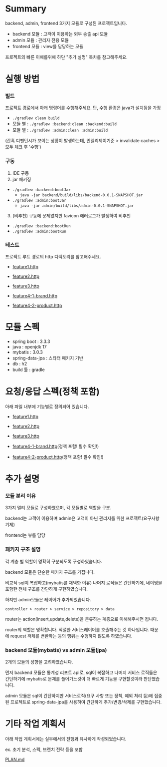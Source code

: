 # Summary
backend, admin, frontend 3가지 모듈로 구성된 프로젝트입니다.

- backend 모듈 : 고객이 이용하는 외부 송출 api 모듈
- admin 모듈 : 관리자 전용 모듈
- frontend 모듈 : view를 담당하는 모듈

프로젝트의 빠른 이해를위해 하단 "추가 설명" 목차를 참고해주세요.

# 실행 방법
### 빌드
프로젝트 경로에서 아래 명령어를 수행해주세요. 단, 수행 환경은 java가 설치됨을 가정
- `./gradlew clean build`
- 모듈 별 : `./gradlew :backend:clean :backend:build`
- 모듈 별 : `./gradlew :admin:clean :admin:build`

(간혹 디펜던시가 꼬이는 상황이 발생하는데, 인텔리제이기준 > invalidate caches > 모두 체크 후 '수행')

### 구동
1. IDE 구동
2. jar 패키징
- `./gradlew :backend:bootJar`
  - `java -jar backend/build/libs/backend-0.0.1-SNAPSHOT.jar`
- `./gradlew :admin:bootJar`
  - `java -jar admin/build/libs/admin-0.0.1-SNAPSHOT.jar`

3. (비추천) 구동에 문제없지만 favicon 에러로그가 발생하여 비추천
- `./gradlew :backend:bootRun`
- `./gradlew :admin:bootRun`


### 테스트
프로젝트 루트 경로의 http 디렉토리를 참고해주세요.

- [feature1.http](http/feature1.http)
- [feature2.http](http/feature2.http)
- [feature3.http](http/feature3.http)

- [feature4-1-brand.http](http/feature4-1-brand.http)
- [feature4-2-product.http](http/feature4-2-product.http)

# 모듈 스펙
- spring boot : 3.3.3
- java : openjdk 17
- mybatis : 3.0.3
- spring-data-jpa : 스타터 패키지 기반
- db : h2
- build 툴 : gradle

# 요청/응답 스펙(정책 포함)
아래 파일 내부에 기능별로 정의되어 있습니다.
- [feature1.http](http/feature1.http)
- [feature2.http](http/feature2.http)
- [feature3.http](http/feature3.http)

- [feature4-1-brand.http](http/feature4-1-brand.http)(정책 포함! 필수 확인!)
- [feature4-2-product.http](http/feature4-2-product.http)(정책 포함! 필수 확인!)



# 추가 설명
### 모듈 분리 이유
3가지 멀티 모듈로 구성하였으며, 각 모듈별로 역할을 구분.

backend는 고객이 이용하며 admin은 고객이 아닌 관리지를 위한 프로젝트(요구사항 기제)

frontend는 뷰를 담당

### 패키지 구조 설명
각 계층 별 역할이 명확히 구분되도록 구성하였습니다.

backend 모듈은 단순한 패키지 구조를 가집니다.

비교적 sql이 복잡하고(mybatis를 채택한 이유) 나머지 로직들은 간단하기에, 네이밍을 포함한 전체 구조를 간단하게 구현하였습니다.

하지만 admin모듈은 레이어가 추가되었습니다.

`controller > router > service > repository > data`

router는 action(insert,update,delete)을 분류하는 계층으로 이해해주시면 됩니다.

router의 역할은 명확합니다. 적절한 서비스레이어를 호출해주는 것 하나입니다. 때문에 request 객체를 변환하는 등의 행위는 수행하지 않도록 하였습니다.

### backend 모듈(mybatis) vs admin 모듈(jpa)
2개의 모듈의 성향을 고려하였습니다.

먼저 backend 모듈은 통계성 리포트 api로, sql이 복잡하고 나머지 서비스 로직들은 간단하기에 mybatis로 문제를 풀어가느것이 더 빠르게 기능을 구현할것이라 판단했습니다.

admin 모듈은 sql이 간단하지만 서비스로직(요구 사항 또는 정책, 예외 처리 등)에 집중된 프로젝트로 spring-data-jpa를 사용하여 간단하게 추가/변경/삭제를 구현했습니다.

# 기타 작업 계획서
아래 작업 계획서에는 실무에서의 진행과 유사하게 작성되었습니다. 

ex. 초기 분석, 스펙, 브랜치 전략 등을 포함

[PLAN.md](PLAN.md)

